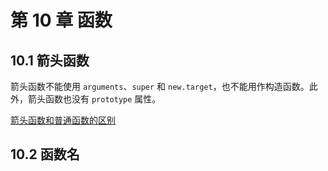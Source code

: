 # 第 10 章 函数

## 10.1 箭头函数

箭头函数不能使用 `arguments`、`super` 和 `new.target`，也不能用作构造函数。此外，箭头函数也没有 `prototype` 属性。

<a v-if="false" href='https://blog.csdn.net/qq_36081714/article/details/112186600'>箭头函数和普通函数的区别</a>

## 10.2 函数名
